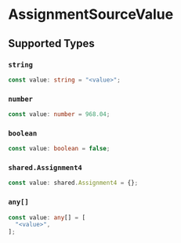 # AssignmentSourceValue


## Supported Types

### `string`

```typescript
const value: string = "<value>";
```

### `number`

```typescript
const value: number = 968.04;
```

### `boolean`

```typescript
const value: boolean = false;
```

### `shared.Assignment4`

```typescript
const value: shared.Assignment4 = {};
```

### `any[]`

```typescript
const value: any[] = [
  "<value>",
];
```

